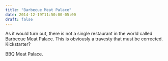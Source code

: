 ```yaml
---
title: "Barbecue Meat Palace"
date: 2014-12-19T11:50:00-05:00
draft: false
---
```

As it would turn out, there is not a single restaurant in the world called Barbecue Meat Palace. This is obviously a travesty that must be corrected. Kickstarter?

BBQ Meat Palace.